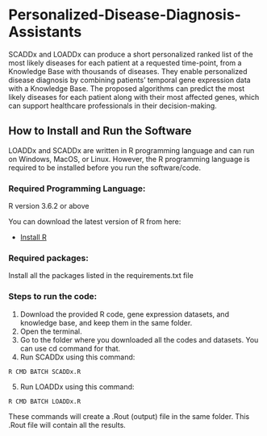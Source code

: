 # Personalized-Disease-Diagnosis-Assistants
SCADDx and LOADDx can produce a short personalized ranked list of the most likely diseases for each patient at a requested time-point, from a Knowledge Base with thousands of diseases. They enable personalized disease diagnosis by combining patients’ temporal gene expression data with a Knowledge Base. The proposed algorithms can predict the most likely diseases for each patient along with their most affected genes, which can support healthcare professionals in their decision-making.

## How to Install and Run the Software
LOADDx and SCADDx are written in R programming language and can run on Windows, MacOS, or Linux. However, the R programming language is required to be installed before you run the software/code.

### Required Programming Language:
R version 3.6.2 or above

You can download the latest version of R from here:
* [Install R](https://www.r-project.org/)

### Required packages:
Install all the packages listed in the requirements.txt file

### Steps to run the code:
1. Download the provided R code, gene expression datasets, and knowledge base, and keep them in the same folder. 
2. Open the terminal.
3. Go to the folder where you downloaded all the codes and datasets. You can use cd command for that.
4. Run SCADDx using this command: 
```
R CMD BATCH SCADDx.R
```
5. Run LOADDx using this command: 
```
R CMD BATCH LOADDx.R
```
These commands will create a .Rout (output) file in the same folder. This .Rout file will contain all the results. 
